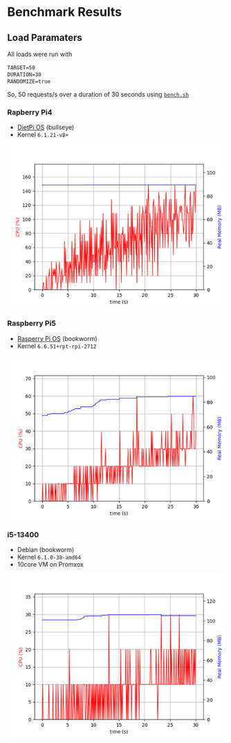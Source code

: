 # Benchmark Results

## Load Paramaters

All loads were run with

```env
TARGET=50
DURATION=30
RANDOMIZE=true
```

So, 50 requests/s over a duration of 30 seconds using [`bench.sh`](../bench.sh)

### Rapberry Pi4

* [DietPi OS](https://dietpi.com/) (bullseye)
* Kernel `6.1.21-v8+`

![rpi4 results](plot_pi4.png)

### Raspberry Pi5

* [Rasperry Pi OS](https://www.raspberrypi.com/software/) (bookworm)
* Kernel `6.6.51+rpt-rpi-2712`

![rpi5 results](plot_pi5.png)

### i5-13400

* Debian (bookworm)
* Kernel `6.1.0-38-amd64`
* 10core VM on Promxox
  
![rpi5 results](plot_13400.png)